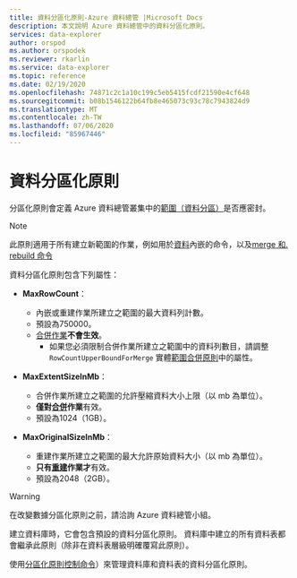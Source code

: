 ```yaml
---
title: 資料分區化原則-Azure 資料總管 |Microsoft Docs
description: 本文說明 Azure 資料總管中的資料分區化原則。
services: data-explorer
author: orspod
ms.author: orspodek
ms.reviewer: rkarlin
ms.service: data-explorer
ms.topic: reference
ms.date: 02/19/2020
ms.openlocfilehash: 74871c2c1a10c199c5eb5415fcdf21590e4cf648
ms.sourcegitcommit: b08b1546122b64fb8e465073c93c78c7943824d9
ms.translationtype: MT
ms.contentlocale: zh-TW
ms.lasthandoff: 07/06/2020
ms.locfileid: "85967446"
---
```

# <a name="data-sharding-policy"></a>資料分區化原則

分區化原則會定義 Azure 資料總管叢集中的[範圍（資料分區）](../management/extents-overview.md)是否應密封。

> [!NOTE]
> 此原則適用于所有建立新範圍的作業，例如用於[資料](../../ingest-data-overview.md#kusto-query-language-ingest-control-commands)內嵌的命令，以及[merge 和. rebuild 命令](../management/extents-commands.md#merge-extents)

資料分區化原則包含下列屬性：

- **MaxRowCount**：
    - 內嵌或重建作業所建立之範圍的最大資料列計數。
    - 預設為750000。
    - [合併作業](mergepolicy.md)**不會生效**。
        - 如果您必須限制合併作業所建立之範圍中的資料列數目，請調整 `RowCountUpperBoundForMerge` 實體[範圍合併原則](mergepolicy.md)中的屬性。
- **MaxExtentSizeInMb**：
    - 合併作業所建立之範圍的允許壓縮資料大小上限（以 mb 為單位）。
    - **僅對[合併](mergepolicy.md)作業**有效。
    - 預設為1024（1GB）。

- **MaxOriginalSizeInMb**：
    - 重建作業所建立之範圍的最大允許原始資料大小（以 mb 為單位）。
    - **只有[重建](mergepolicy.md)作業才**有效。
    - 預設為2048（2GB）。

> [!WARNING]
> 在改變數據分區化原則之前，請洽詢 Azure 資料總管小組。

建立資料庫時，它會包含預設的資料分區化原則。 資料庫中建立的所有資料表都會繼承此原則（除非在資料表層級明確覆寫此原則）。

使用[分區化原則控制命令](../management/sharding-policy.md)）來管理資料庫和資料表的資料分區化原則。
 
